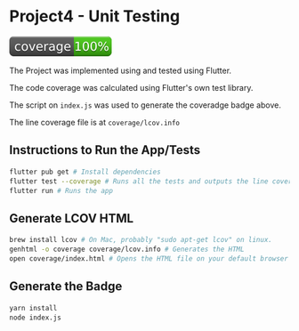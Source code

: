 # Project4 - Unit Testing

![Coverage](./coverage_badge.svg?sanitize=true)

The Project was implemented using and tested using Flutter.

The code coverage was calculated using Flutter's own test library.

The script on `index.js` was used to generate the coveradge badge above.

The line coverage file is at `coverage/lcov.info`

## Instructions to Run the App/Tests

```bash
flutter pub get # Install dependencies
flutter test --coverage # Runs all the tests and outputs the line coverage
flutter run # Runs the app
```

## Generate LCOV HTML

```bash
brew install lcov # On Mac, probably "sudo apt-get lcov" on linux.
genhtml -o coverage coverage/lcov.info # Generates the HTML
open coverage/index.html # Opens the HTML file on your default browser
```

## Generate the Badge

```bash
yarn install 
node index.js
```
